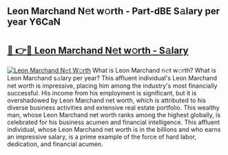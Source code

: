 ## Leon Marchand N𝚎t w𝚘rth - Part-dBE S𝚊lary per year Y6CaN

# <h2><a href="http://gc2grr.nevu.top/?p=Leon+Marchand">🔗 👉🔴 Leon Marchand N𝚎t w𝚘rth - S𝚊lary</a></h2>

[![Leon Marchand N𝚎t W𝚘rth](https://i.imgur.com/Oavwk0R.jpeg)](http://gc2grr.nevu.top/?p=Leon+Marchand)
What is Leon Marchand n𝚎t w𝚘rth? What is Leon Marchand s𝚊lary per year?
This affluent individual's Leon Marchand net worth is impressive, placing him among the industry's most financially successful. His income from his employment is significant, but it is overshadowed by Leon Marchand net worth, which is attributed to his diverse business activities and extensive real estate portfolio. This wealthy man, whose Leon Marchand net worth ranks among the highest globally, is celebrated for his business acumen and financial intelligence. This affluent individual, whose Leon Marchand net worth is in the billions and who earns an impressive salary, is a prime example of the force of hard labor, dedication, and financial acumen.
